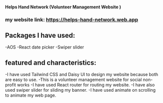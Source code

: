 #### Helps Hand Network (Volunteer Management Website )

### my website link: https://helps-hand-network.web.app

## Packages I have used:
-AOS
-React date picker
-Swiper slider

## featured and characteristics:
-I have used Tailwind CSS and Daisy UI to design my website because both are easy to use.
-This is a volunteer management website for social non-profit works
-I have used React router for routing my website.
-I have also used swiper slider for sliding my banner.
-I have used animate on scrolling to animate my web page.
